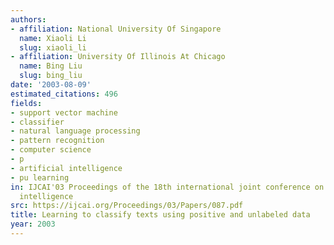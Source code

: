 ```yaml
---
authors:
- affiliation: National University Of Singapore
  name: Xiaoli Li
  slug: xiaoli_li
- affiliation: University Of Illinois At Chicago
  name: Bing Liu
  slug: bing_liu
date: '2003-08-09'
estimated_citations: 496
fields:
- support vector machine
- classifier
- natural language processing
- pattern recognition
- computer science
- p
- artificial intelligence
- pu learning
in: IJCAI'03 Proceedings of the 18th international joint conference on Artificial
  intelligence
src: https://ijcai.org/Proceedings/03/Papers/087.pdf
title: Learning to classify texts using positive and unlabeled data
year: 2003
---
```

